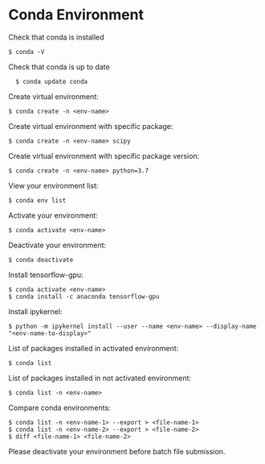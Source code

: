 # Conda Environment

Check that conda is installed

    $ conda -V

Check that conda is up to date

      $ conda update conda

Create virtual environment:

    $ conda create -n <env-name>

Create virtual environment with specific package:

    $ conda create -n <env-name> scipy

Create virtual environment with specific package version:

    $ conda create -n <env-name> python=3.7

View your environment list:

    $ conda env list

Activate your environment:

    $ conda activate <env-name>

Deactivate your environment:

    $ conda deactivate

Install tensorflow-gpu:

    $ conda activate <env-name>
    $ conda install -c anaconda tensorflow-gpu

Install ipykernel:

    $ python -m ipykernel install --user --name <env-name> --display-name "<env-name-to-display>"

List of packages installed in activated environment:

    $ conda list

List of packages installed in not activated environment:

    $ conda list -n <env-name>

Compare conda environments:

    $ conda list -n <env-name-1> --export > <file-name-1>
    $ conda list -n <env-name-2> --export > <file-name-2>
    $ diff <file-name-1> <file-name-2>

Please deactivate your environment before batch file submission.
